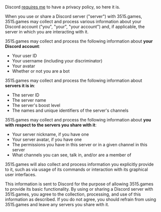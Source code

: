 Discord [requires me](https://discord.com/developers/docs/policies-and-agreements/terms-of-service#a-implement-good-privacy-practices) to have a privacy policy, so here it is.

When you use or share a Discord server ("server") with 3515.games, 3515.games may collect and process various information about your Discord account ("you", "your", "your account") and, if applicable, the server in which you are interacting with it.

3515.games may collect and process the following information about **your Discord account**:

- Your user ID
- Your username (including your discriminator)
- Your avatar
- Whether or not you are a bot

3515.games may collect and process the following information about **servers it is in**:

- The server ID
- The server name
- The server's boost level
- The names and unique identifiers of the server's channels

3515.games may collect and process the following information about **you with respect to the servers you share with it**:

- Your server nickname, if you have one
- Your server avatar, if you have one
- The permissions you have in this server or in a given channel in this server
- What channels you can see, talk in, and/or are a member of

3515.games will also collect and process information you explicitly provide to it, such as via usage of its commands or interaction with its graphical user interfaces.

This information is sent to Discord for the purpose of allowing 3515.games to provide its basic functionality. By using or sharing a Discord server with 3515.games, you agree to the collection, processing, and use of this information as described. If you do not agree, you should refrain from using 3515.games and leave any servers you share with it.